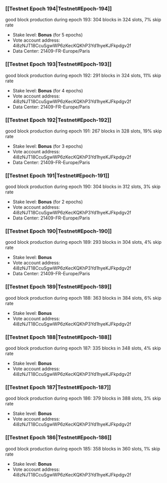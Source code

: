 ### [[Testnet Epoch 194|Testnet#Epoch-194]]
good block production during epoch 193: 304 blocks in 324 slots, 7% skip rate
* Stake level: **Bonus** (for 5 epochs)
* Vote account address: 4i8zNJT18CcuSgwWP6zKecKQKhP3Yd1hyeKJFkpdgv2f
* Data Center: 21409-FR-Europe/Paris
### [[Testnet Epoch 193|Testnet#Epoch-193]]
good block production during epoch 192: 291 blocks in 324 slots, 11% skip rate
* Stake level: **Bonus** (for 4 epochs)
* Vote account address: 4i8zNJT18CcuSgwWP6zKecKQKhP3Yd1hyeKJFkpdgv2f
* Data Center: 21409-FR-Europe/Paris
### [[Testnet Epoch 192|Testnet#Epoch-192]]
good block production during epoch 191: 267 blocks in 328 slots, 19% skip rate
* Stake level: **Bonus** (for 3 epochs)
* Vote account address: 4i8zNJT18CcuSgwWP6zKecKQKhP3Yd1hyeKJFkpdgv2f
* Data Center: 21409-FR-Europe/Paris
### [[Testnet Epoch 191|Testnet#Epoch-191]]
good block production during epoch 190: 304 blocks in 312 slots, 3% skip rate
* Stake level: **Bonus** (for 2 epochs)
* Vote account address: 4i8zNJT18CcuSgwWP6zKecKQKhP3Yd1hyeKJFkpdgv2f
* Data Center: 21409-FR-Europe/Paris
### [[Testnet Epoch 190|Testnet#Epoch-190]]
good block production during epoch 189: 293 blocks in 304 slots, 4% skip rate
* Stake level: **Bonus**
* Vote account address: 4i8zNJT18CcuSgwWP6zKecKQKhP3Yd1hyeKJFkpdgv2f
* Data Center: 21409-FR-Europe/Paris
### [[Testnet Epoch 189|Testnet#Epoch-189]]
good block production during epoch 188: 363 blocks in 384 slots, 6% skip rate
* Stake level: **Bonus**
* Vote account address: 4i8zNJT18CcuSgwWP6zKecKQKhP3Yd1hyeKJFkpdgv2f
### [[Testnet Epoch 188|Testnet#Epoch-188]]
good block production during epoch 187: 335 blocks in 348 slots, 4% skip rate
* Stake level: **Bonus**
* Vote account address: 4i8zNJT18CcuSgwWP6zKecKQKhP3Yd1hyeKJFkpdgv2f
### [[Testnet Epoch 187|Testnet#Epoch-187]]
good block production during epoch 186: 379 blocks in 388 slots, 3% skip rate
* Stake level: **Bonus**
* Vote account address: 4i8zNJT18CcuSgwWP6zKecKQKhP3Yd1hyeKJFkpdgv2f
### [[Testnet Epoch 186|Testnet#Epoch-186]]
good block production during epoch 185: 358 blocks in 360 slots, 1% skip rate
* Stake level: **Bonus**
* Vote account address: 4i8zNJT18CcuSgwWP6zKecKQKhP3Yd1hyeKJFkpdgv2f